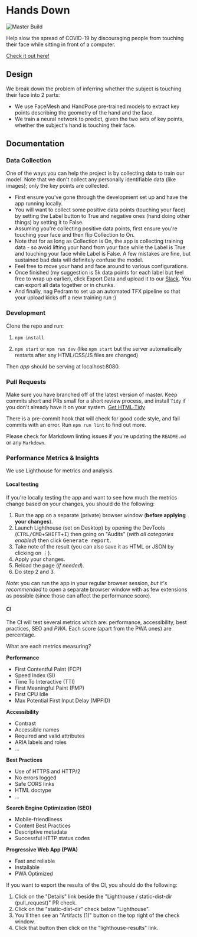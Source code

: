 # Hands Down

![Master Build](https://github.com/misterpeddy/hands-down/workflows/Node.js%20CI/badge.svg)

Help slow the spread of COVID-19 by discouraging people from touching their face while sitting in front of a computer.

[Check it out here!](https://handsdown.dev/)

## Design

We break down the problem of inferring whether the subject is touching their face into 2 parts:

* We use FaceMesh and HandPose pre-trained models to extract key points describing the geometry of the hand and the face.
* We train a neural network to predict, given the two sets of key points, whether the subject's hand is touching their face.

## Documentation

### Data Collection

One of the ways you can help the project is by collecting data to train our model. Note that we don't collect any personally identifiable data (like images); only the key points are collected.

* First ensure you've gone through the development set up and have the app running locally.
* You will want to collect some positive data points (touching your face) by setting the Label button to True and negative ones (hand doing other things) by setting it to False.
* Assuming you're collecting positive data points, first ensure you're touching your face and then flip Collection to On.
* Note that for as long as Collection is On, the app is collecting training data - so avoid lifting your hand from your face while the Label is True and touching your face while Label is False. A few mistakes are fine, but sustained bad data will definitely confuse the model.
* Feel free to move your hand and face around to various configurations.
* Once finished (my suggestion is 5k data points for each label but feel free to wrap up earlier), click Export Data and upload it to our [Slack](https://app.slack.com/client/T010H9C0Q9F/browse-files). You can export all data together or in chunks.
* And finally, nag Pedram to set up an automated TFX pipeline so that your upload kicks off a new training run :)

### Development

Clone the repo and run:

1. `npm install`

2. `npm start` or `npm run dev` (like `npm start` but the server automatically restarts after any HTML/CSS/JS files are changed)

Then _app_ should be serving at localhost:8080.

### Pull Requests

Make sure you have branched off of the latest version of master. Keep commits short and PRs small for a short review process, and install `Tidy` if you don't already have it on your system. [Get HTML-Tidy](http://www.html-tidy.org/?target="blank)

[1]: http://www.html-tidy.org

There is a pre-commit hook that will check for good code style, and fail commits with an error. Run `npm run lint` to find out more.

Please check for Markdown linting issues if you're updating the `README.md` or any `Markdown`.

### Performance Metrics & Insights
We use Lighthouse for metrics and analysis.

#### Local testing
If you're locally testing the app and want to see how much the metrics change based on your changes, you should do the following:
1. Run the app on a separate (private) browser window (**before applying your changes**).
2. Launch Lighthouse (set on Desktop) by opening the DevTools (<kbd>CTRL/CMD</kbd>+<kbd>SHIFT</kbd>+<kbd>I</kbd>) then going on "Audits" (_with all categories enabled_) then click <kbd>Generate report</kbd>.
3. Take note of the result (you can also save it as HTML or JSON by clicking on <kbd>⋮</kbd>).
4. Apply your changes.
5. Reload the page (_if needed_).
6. Do step 2 and 3.

_Note_: you can run the app in your regular browser session, _but it's recommended_ to open a separate browser window with as few extensions as possible (since those can affect the performance score).

#### CI
The CI will test several metrics which are: performance, accessibility, best practices, SEO and _PWA_.
Each score (apart from the PWA ones) are percentage.

What are each metrics measuring?

**Performance**
- First Contentful Paint (FCP)
- Speed Index (SI)
- Time To Interactive (TTI)
- First Meaningful Paint (FMP)
- First CPU Idle
- Max Potential First Input Delay (MPFID)

**Accessibility**
- Contrast
- Accessible names
- Required and valid attributes
- ARIA labels and roles
- ...

**Best Practices**
- Use of HTTPS and HTTP/2
- No errors logged
- Safe CORS links
- HTML doctype
- ...

**Search Engine Optimization (SEO)**
- Mobile-friendliness
- Content Best Practices
- Descriptive metadata
- Successful HTTP status codes

**Progressive Web App (PWA)**
- Fast and reliable
- Installable
- PWA Optimized

If you want to export the results of the CI, you should do the following:
1. Click on the "Details" link beside the "Lighthouse / static-dist-dir (pull_request)" PR check.
2. Click on the "static-dist-dir" check below "Lighthouse".
3. You'll then see an "Artifacts (1)" button on the top right of the check window.
4. Click that button then click on the "lighthouse-results" link.